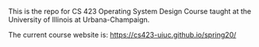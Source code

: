 This is the repo for CS 423 Operating System Design Course taught at the University of Illinois at Urbana-Champaign.

The current course website is:
<a href="https://cs423-uiuc.github.io/fall19/">https://cs423-uiuc.github.io/spring20/</a>
